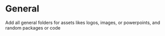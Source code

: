 # General
Add all general folders for assets likes logos, images, or powerpoints, and random packages or code

